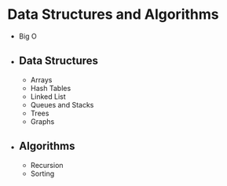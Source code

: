 # Data Structures and Algorithms
*  Big O
- ## Data Structures
    *  Arrays
    *  Hash Tables
    *  Linked List
    *  Queues and Stacks
    *  Trees
    *  Graphs
- ## Algorithms
    * Recursion
    * Sorting